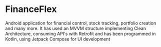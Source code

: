 # FinanceFlex

Android application for financial control, stock tracking, portfolio creation and many more. It has used an MVVM structure implementing Clean Architecture, consuming API's with Retrofit and has been programmed in Kotlin, using Jetpack Compose for UI development
